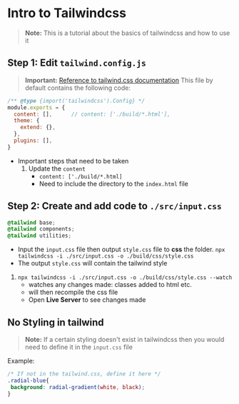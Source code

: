 # Intro to Tailwindcss 
> **Note:** This is a tutorial about the basics of tailwindcss and how to use it

## Step 1: Edit `tailwind.config.js`
> **Important:** [Reference to tailwind.css documentation](https://tailwindcss.com/docs/installation)
This file by default contains the following code: 
```js
/** @type {import('tailwindcss').Config} */
module.exports = {
  content: [],      // content: ['./build/*.html'],
  theme: {
    extend: {},
  },
  plugins: [],
}
```

+ Important steps that need to be taken
  1. Update the `content`
     + `content: ['./build/*.html]`
     + Need to include the directory to the `index.html` file
  
## Step 2: Create and add code to `./src/input.css`
```css
@tailwind base;
@tailwind components;
@tailwind utilities;
```

+ Input the `input.css` file then output `style.css` file to **css** the folder. 
`npx tailwindcss -i ./src/input.css -o ./build/css/style.css`
+ The output `style.css` will contain the tailwind style

1. `npx tailwindcss -i ./src/input.css -o ./build/css/style.css --watch`
   + watches any changes made: classes added to html etc. 
   + will then recompile the css file 
   + Open **Live Server** to see changes made

## No Styling in tailwind
> **Note:** If a certain styling doesn't exist in tailwindcss then you would need to define it in the `input.css` file

Example: 
```css
/* If not in the tailwind.css, define it here */
.radial-blue{
 background: radial-gradient(white, black);   
}
```